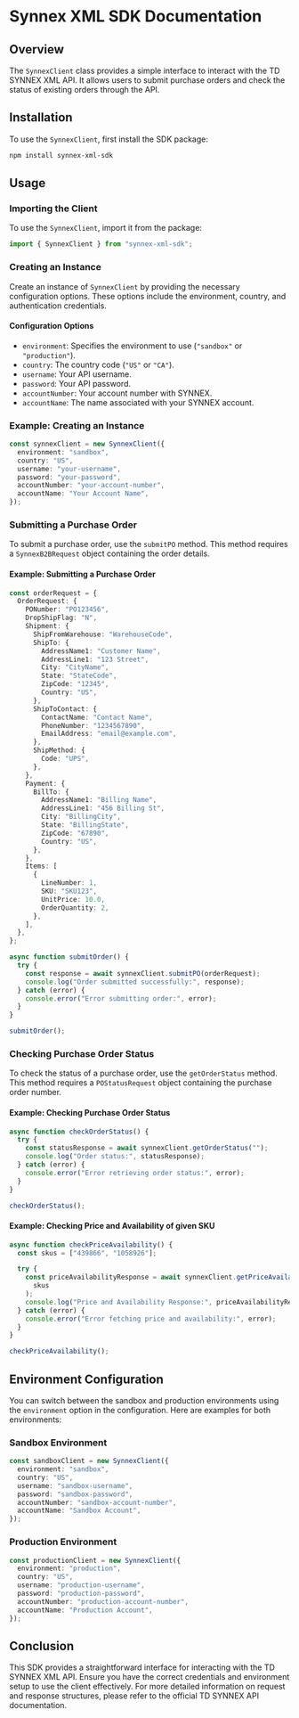 # Synnex XML SDK Documentation

## Overview

The `SynnexClient` class provides a simple interface to interact with the TD SYNNEX XML API. It allows users to submit purchase orders and check the status of existing orders through the API.

## Installation

To use the `SynnexClient`, first install the SDK package:

```bash
npm install synnex-xml-sdk
```

## Usage

### Importing the Client

To use the `SynnexClient`, import it from the package:

```typescript
import { SynnexClient } from "synnex-xml-sdk";
```

### Creating an Instance

Create an instance of `SynnexClient` by providing the necessary configuration options. These options include the environment, country, and authentication credentials.

#### Configuration Options

- `environment`: Specifies the environment to use (`"sandbox"` or `"production"`).
- `country`: The country code (`"US"` or `"CA"`).
- `username`: Your API username.
- `password`: Your API password.
- `accountNumber`: Your account number with SYNNEX.
- `accountName`: The name associated with your SYNNEX account.

### Example: Creating an Instance

```typescript
const synnexClient = new SynnexClient({
  environment: "sandbox",
  country: "US",
  username: "your-username",
  password: "your-password",
  accountNumber: "your-account-number",
  accountName: "Your Account Name",
});
```

### Submitting a Purchase Order

To submit a purchase order, use the `submitPO` method. This method requires a `SynnexB2BRequest` object containing the order details.

#### Example: Submitting a Purchase Order

```typescript
const orderRequest = {
  OrderRequest: {
    PONumber: "PO123456",
    DropShipFlag: "N",
    Shipment: {
      ShipFromWarehouse: "WarehouseCode",
      ShipTo: {
        AddressName1: "Customer Name",
        AddressLine1: "123 Street",
        City: "CityName",
        State: "StateCode",
        ZipCode: "12345",
        Country: "US",
      },
      ShipToContact: {
        ContactName: "Contact Name",
        PhoneNumber: "1234567890",
        EmailAddress: "email@example.com",
      },
      ShipMethod: {
        Code: "UPS",
      },
    },
    Payment: {
      BillTo: {
        AddressName1: "Billing Name",
        AddressLine1: "456 Billing St",
        City: "BillingCity",
        State: "BillingState",
        ZipCode: "67890",
        Country: "US",
      },
    },
    Items: [
      {
        LineNumber: 1,
        SKU: "SKU123",
        UnitPrice: 10.0,
        OrderQuantity: 2,
      },
    ],
  },
};

async function submitOrder() {
  try {
    const response = await synnexClient.submitPO(orderRequest);
    console.log("Order submitted successfully:", response);
  } catch (error) {
    console.error("Error submitting order:", error);
  }
}

submitOrder();
```

### Checking Purchase Order Status

To check the status of a purchase order, use the `getOrderStatus` method. This method requires a `POStatusRequest` object containing the purchase order number.

#### Example: Checking Purchase Order Status

```typescript
async function checkOrderStatus() {
  try {
    const statusResponse = await synnexClient.getOrderStatus("");
    console.log("Order status:", statusResponse);
  } catch (error) {
    console.error("Error retrieving order status:", error);
  }
}

checkOrderStatus();
```

#### Example: Checking Price and Availability of given SKU

```typescript
async function checkPriceAvailability() {
  const skus = ["439866", "1058926"];

  try {
    const priceAvailabilityResponse = await synnexClient.getPriceAvailability(
      skus
    );
    console.log("Price and Availability Response:", priceAvailabilityResponse);
  } catch (error) {
    console.error("Error fetching price and availability:", error);
  }
}

checkPriceAvailability();
```

## Environment Configuration

You can switch between the sandbox and production environments using the `environment` option in the configuration. Here are examples for both environments:

### Sandbox Environment

```typescript
const sandboxClient = new SynnexClient({
  environment: "sandbox",
  country: "US",
  username: "sandbox-username",
  password: "sandbox-password",
  accountNumber: "sandbox-account-number",
  accountName: "Sandbox Account",
});
```

### Production Environment

```typescript
const productionClient = new SynnexClient({
  environment: "production",
  country: "US",
  username: "production-username",
  password: "production-password",
  accountNumber: "production-account-number",
  accountName: "Production Account",
});
```

## Conclusion

This SDK provides a straightforward interface for interacting with the TD SYNNEX XML API. Ensure you have the correct credentials and environment setup to use the client effectively. For more detailed information on request and response structures, please refer to the official TD SYNNEX API documentation.
